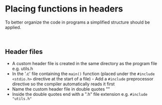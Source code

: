 # Placing functions in headers

To better organize the code in programs a simplified structure should be applied. 

<br>

## Header files

- A custom header file is created in the same directory as the program file e.g. utils.h
- In the '.c' file containing the `main()` function (placed under the `#include <stdio.h>` directive at the start of a file) - Add a `#include` preprocessor directive so the compiler automatically reads it first
- Name the custom header file in double quotes ""
- Inside the double quotes end with a ".h" file extension e.g. `#include "utils.h"`

